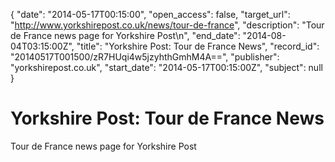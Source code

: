 {
  "date": "2014-05-17T00:15:00", 
  "open_access": false, 
  "target_url": "http://www.yorkshirepost.co.uk/news/tour-de-france", 
  "description": "Tour de France news page for Yorkshire Post\n", 
  "end_date": "2014-08-04T03:15:00Z", 
  "title": "Yorkshire Post: Tour de France News", 
  "record_id": "20140517T001500/zR7HUqi4w5jzyhthGmhM4A==", 
  "publisher": "yorkshirepost.co.uk", 
  "start_date": "2014-05-17T00:15:00Z", 
  "subject": null
}

# Yorkshire Post: Tour de France News

Tour de France news page for Yorkshire Post
